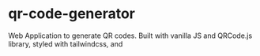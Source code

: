 # qr-code-generator
 Web Application to generate QR codes. Built with vanilla JS and QRCode.js library, styled with tailwindcss, and 
